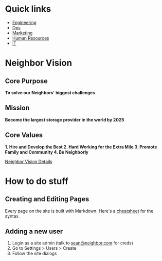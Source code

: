 <!-- TITLE: Neighbor wiki -->
<!-- SUBTITLE: Welcome to the best company on earth -->

# Quick links

* [Engineering](/engineering)
* [Ops](/ops)
* [Marketing](/marketing)
* [Human Resources](/peopleops)
* [IT](/it)

# Neighbor Vision
## Core Purpose
**To solve our Neighbors' biggest challenges**

## Mission
**Become the largest storage provider in the world by 2025**

## Core Values
**1. Hire and Develop the Best
2. Hard Working for the Extra Mile
3. Promote Family and Community
4. Be Neighborly**

[Neighbor Vision Details](https://docs.google.com/presentation/d/1cFn9-IumT4GFj3IIEo7WHslWisVGoy02RmuE3KI84WA/edit?usp=sharing "Neighbor Vision Details")
# How to do stuff

## Creating and Editing Pages
Every page on the site is built with Markdown.  Here's a [cheatsheet](https://github.com/adam-p/markdown-here/wiki/Markdown-Cheatsheet) for the syntax.

## Adding a new user
1. Login as a site admin (talk to sean@neighbor.com for creds)
1. Go to Settings > Users > Create
1. Follow the site dialogs